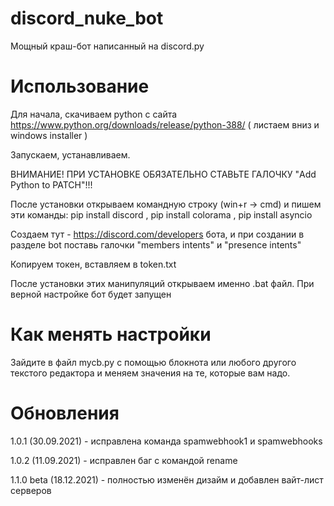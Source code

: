# discord_nuke_bot
Мощный краш-бот написанный на discord.py

# Использование
Для начала, скачиваем python с сайта https://www.python.org/downloads/release/python-388/ ( листаем вниз и windows installer )

Запускаем, устанавливаем. 

ВНИМАНИЕ! ПРИ УСТАНОВКЕ ОБЯЗАТЕЛЬНО СТАВЬТЕ ГАЛОЧКУ "Add Python to PATCH"!!!

После установки открываем командную строку (win+r -> cmd) и пишем эти команды:
pip install discord , pip install colorama , pip install asyncio

Создаем тут - https://discord.com/developers бота, и при создании в разделе bot поставь галочки "members intents" и "presence intents"

Копируем токен, вставляем в token.txt

После установки этих манипуляций открываем именно .bat файл. При верной настройке бот будет запущен


# Как менять настройки
Зайдите в файл mycb.py с помощью блокнота или любого другого текстого редактора и меняем значения на те, которые вам надо.

# Обновления
1.0.1 (30.09.2021) - исправлена команда spamwebhook1 и spamwebhooks

1.0.2 (11.09.2021) - исправлен баг с командой rename

1.1.0 beta (18.12.2021) - полностью изменён дизайм и добавлен вайт-лист серверов
